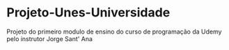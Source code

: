 # Projeto-Unes-Universidade
Projeto do primeiro modulo de ensino do curso de programação da Udemy pelo instrutor Jorge Sant' Ana
